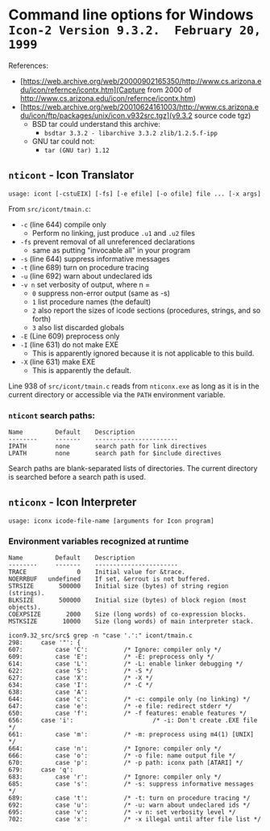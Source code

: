 # Command line options for Windows `Icon-2 Version 9.3.2.  February 20, 1999`

References:
- [https://web.archive.org/web/20000902165350/http://www.cs.arizona.edu/icon/refernce/icontx.htm](Capture from 2000 of http://www.cs.arizona.edu/icon/refernce/icontx.htm)
- [https://web.archive.org/web/20010624161003/http://www.cs.arizona.edu/icon/ftp/packages/unix/icon.v932src.tgz](v9.3.2 source code tgz)
  - BSD tar could understand this archive:
    - `bsdtar 3.3.2 - libarchive 3.3.2 zlib/1.2.5.f-ipp`
  - GNU tar could not:
    - `tar (GNU tar) 1.12`

## `nticont` - Icon Translator

```
usage: icont [-cstuEIX] [-fs] [-e efile] [-o ofile] file ... [-x args]
```
From `src/icont/tmain.c`:

- `-c` (line 644) compile only
  - Perform no linking, just produce `.u1` and `.u2` files
- `-fs` prevent removal of all unreferenced declarations
  - same as putting "invocable all" in your program
- `-s` (line 644) suppress informative messages
- `-t` (line 689) turn on procedure tracing
- `-u` (line 692) warn about undeclared ids
- `-v n` set verbosity of output, where n = 
  - `0` suppress non-error output (same as -s)
  - `1` list procedure names (the default)
  - `2` also report the sizes of icode sections (procedures, strings, and so forth)
  - `3` also list discarded globals
- `-E` (Line 609) preprocess only
- `-I` (line 631) do not make EXE
  - This is apparently ignored because it is not applicable to this build.
- `-X` (line 631) make EXE 
  - This is apparently the default.

Line 938 of `src/icont/tmain.c` reads from `nticonx.exe` as long as it is in the current directory or accessible via the `PATH` environment variable.

### `nticont` search paths:
```
Name         Default    Description
--------     -------    -----------------------
IPATH        none       search path for link directives
LPATH        none       search path for $include directives
```
Search paths are blank-separated lists of directories. The current directory is searched before a search path is used.

## `nticonx` - Icon Interpreter

```
usage: iconx icode-file-name [arguments for Icon program]
```

### Environment variables recognized at runtime

```
Name         Default    Description
--------     -------    -----------------------
TRACE              0    Initial value for &trace.
NOERRBUF   undefined    If set, &errout is not buffered.
STRSIZE       500000    Initial size (bytes) of string region (strings).
BLKSIZE       500000    Initial size (bytes) of block region (most objects).
COEXPSIZE       2000    Size (long words) of co-expression blocks.
MSTKSIZE       10000    Size (long words) of main interpreter stack.
```

```
icon9.32_src/src$ grep -n "case '.':" icont/tmain.c 
298:	 case '"': {
607:         case 'C':			/* Ignore: compiler only */
609:         case 'E':			/* -E: preprocess only */
614:         case 'L':			/* -L: enable linker debugging */
622:         case 'S':			/* -S */
627:         case 'X':			/* -X */
634:         case 'I':			/* -C */
638:         case 'A':
644:         case 'c':			/* -c: compile only (no linking) */
647:         case 'e':			/* -e file: redirect stderr */
650:         case 'f':			/* -f features: enable features */
656:	 case 'i':                      /* -i: Don't create .EXE file */
661:         case 'm':			/* -m: preprocess using m4(1) [UNIX] */
664:         case 'n':			/* Ignore: compiler only */
666:         case 'o':			/* -o file: name output file */
670:         case 'p':			/* -p path: iconx path [ATARI] */
679:	 case 'q':
683:         case 'r':			/* Ignore: compiler only */
685:         case 's':			/* -s: suppress informative messages */
689:         case 't':			/* -t: turn on procedure tracing */
692:         case 'u':			/* -u: warn about undeclared ids */
695:         case 'v':			/* -v n: set verbosity level */
702:         case 'x':			/* -x illegal until after file list */
```
